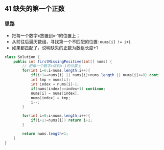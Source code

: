 ## 41 缺失的第一个正数

### 思路

- 把每一个数字x放置到x-1的位置上；
- 从前往后遍历数组，寻找第一个不匹配的位置: ``nums[i] != i+1``
- 如果都匹配了，说明缺失的正数为数组长度+1

```java
class Solution {
    public int firstMissingPositive(int[] nums) {
        // 把每一个数字x排到x-1的位置上
        for(int i=0;i<nums.length;i++){
            if(i+1==nums[i] || nums[i]>nums.length || nums[i]<=0) continue;
            int tmp = nums[i];
            int index = nums[i]-1;
            if(nums[index]==index+1) continue;
            nums[i] = nums[index];
            nums[index] = tmp;
            i--;
        }

        for(int i=0;i<nums.length;i++){
            if(i+1!=nums[i]) return i+1;
        }

        return nums.length+1;
    }
}
```

